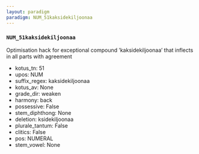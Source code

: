 ```yaml
---
layout: paradigm
paradigm: NUM_51kaksidekiljoonaa
---
```

### ` NUM_51kaksidekiljoonaa `

Optimisation hack for exceptional compound ’kaksidekiljoonaa’ that inflects in all parts with agreement
* kotus_tn: 51
* upos: NUM
* suffix_regex: kaksidekiljoonaa
* kotus_av: None
* grade_dir: weaken
* harmony: back
* possessive: False
* stem_diphthong: None
* deletion: ksidekiljoonaa
* plurale_tantum: False
* clitics: False
* pos: NUMERAL
* stem_vowel: None
